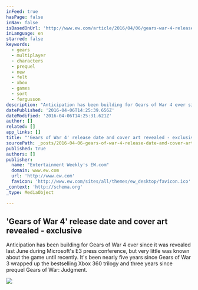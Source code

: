 ```yaml
---
inFeed: true
hasPage: false
inNav: false
isBasedOnUrl: 'http://www.ew.com/article/2016/04/06/gears-war-4-release-date-cover-art'
inLanguage: en
starred: false
keywords:
  - gears
  - multiplayer
  - characters
  - prequel
  - new
  - felt
  - xbox
  - games
  - sort
  - fergusson
description: "Anticipation has been building for Gears of War 4 ever since it was revealed last June during Microsoft's E3 press conference, but very little was known about the game until recently. It's been nearly five years since Gears of War 3 wrapped up the bestselling Xbox 360 trilogy and three years since prequel Gears of War: Judgment."
datePublished: '2016-04-06T14:25:39.656Z'
dateModified: '2016-04-06T14:25:31.621Z'
author: []
related: []
app_links: []
title: "'Gears of War 4' release date and cover art revealed - exclusive"
sourcePath: _posts/2016-04-06-gears-of-war-4-release-date-and-cover-art-revealed-exclu.md
published: true
authors: []
publisher:
  name: "Entertainment Weekly's EW.com"
  domain: www.ew.com
  url: 'http://www.ew.com'
  favicon: 'http://www.ew.com/sites/all/themes/ew_desktop/favicon.ico'
_context: 'http://schema.org'
_type: MediaObject

---
```

<article style=""><h1>'Gears of War 4' release date and cover art revealed - exclusive</h1><p>Anticipation has been building for Gears of War 4 ever since it was revealed last June during Microsoft's E3 press conference, but very little was known about the game until recently. It's been nearly five years since Gears of War 3 wrapped up the bestselling Xbox 360 trilogy and three years since prequel Gears of War: Judgment.</p><img src="http://www.ew.com/sites/default/files/i/2016/04/05/ghsfsgh-gears-of-war-4-vertical_1.jpg" /></article>